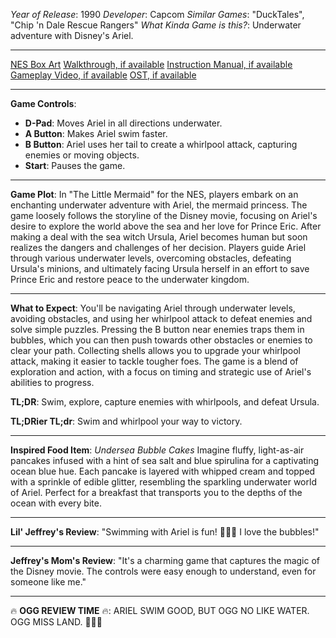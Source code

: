 *Year of Release*: 1990
*Developer*: Capcom
*Similar Games*: "DuckTales", "Chip 'n Dale Rescue Rangers"
*What Kinda Game is this?*: Underwater adventure with Disney's Ariel.

---
[NES Box Art](https://www.google.com/search?tbm=isch&q=NES+Box+Art+The+Little+Mermaid) 
[Walkthrough, if available](https://www.google.com/search?q=Walkthrough+NES+The+Little+Mermaid)
[Instruction Manual, if available](https://www.google.com/search?q=NES+Instruction+Manual+The+Little+Mermaid)
[Gameplay Video, if available](https://www.youtube.com/results?search_query=gameplay+NES+The+Little+Mermaid) 
[OST, if available](https://www.youtube.com/results?search_query=NES+The+Little+Mermaid+OST)

- - -
**Game Controls**:
- **D-Pad**: Moves Ariel in all directions underwater.
- **A Button**: Makes Ariel swim faster.
- **B Button**: Ariel uses her tail to create a whirlpool attack, capturing enemies or moving objects.
- **Start**: Pauses the game.

- - -
**Game Plot**: 
In "The Little Mermaid" for the NES, players embark on an enchanting underwater adventure with Ariel, the mermaid princess. The game loosely follows the storyline of the Disney movie, focusing on Ariel's desire to explore the world above the sea and her love for Prince Eric. After making a deal with the sea witch Ursula, Ariel becomes human but soon realizes the dangers and challenges of her decision. Players guide Ariel through various underwater levels, overcoming obstacles, defeating Ursula's minions, and ultimately facing Ursula herself in an effort to save Prince Eric and restore peace to the underwater kingdom.

- - -
**What to Expect**: 
You'll be navigating Ariel through underwater levels, avoiding obstacles, and using her whirlpool attack to defeat enemies and solve simple puzzles. Pressing the B button near enemies traps them in bubbles, which you can then push towards other obstacles or enemies to clear your path. Collecting shells allows you to upgrade your whirlpool attack, making it easier to tackle tougher foes. The game is a blend of exploration and action, with a focus on timing and strategic use of Ariel's abilities to progress.

**TL;DR**: Swim, explore, capture enemies with whirlpools, and defeat Ursula.

**TL;DRier TL;dr**: Swim and whirlpool your way to victory.

---
**Inspired Food Item**: *Undersea Bubble Cakes*
Imagine fluffy, light-as-air pancakes infused with a hint of sea salt and blue spirulina for a captivating ocean blue hue. Each pancake is layered with whipped cream and topped with a sprinkle of edible glitter, resembling the sparkling underwater world of Ariel. Perfect for a breakfast that transports you to the depths of the ocean with every bite.

---
**Lil' Jeffrey's Review**: "Swimming with Ariel is fun! 🐠🏰👑 I love the bubbles!"

---
**Jeffrey's Mom's Review**: "It's a charming game that captures the magic of the Disney movie. The controls were easy enough to understand, even for someone like me."

---
🔥 **OGG REVIEW TIME** 🔥: ARIEL SWIM GOOD, BUT OGG NO LIKE WATER. OGG MISS LAND. 🌊🚫🔥